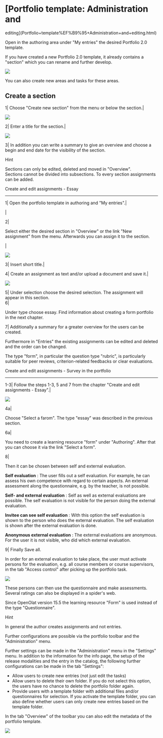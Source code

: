 #  [Portfolio template: Administration and
editing](Portfolio+template%EF%B9%95+Administration+and+editing.html)

Open in the authoring area under "My entries" the desired Portfolio 2.0
template.

If you have created a new Portfolio 2.0 template, it already contains a
"section" which you can rename and further develop.

![](../../download/attachments/590936/13_portfolio_task.png)

You can also create new areas and tasks for these areas.

Create a section  
---  
1| Choose "Create new section" from the menu or below the section.|

![](../../download/attachments/590936/13_portfolio_create_section.png)  
  
2| Enter a title for the section.|

![](../../download/attachments/590936/portfolio_new_section%EF%B9%96version=1&modificationDate=1521061394000&api=v2.jpg)  
  
  
  
3| In addition you can write a summary to give an overview and choose a begin
and end date for the visibility of the section.  
  
Hint

Sections can only be edited, deleted and moved in "Overview".  
Sections cannot be divided into subsections. To every section assignments can
be added.  

Create and edit assignments - Essay  
  
---  
1| Open the portfolio template in authoring and "My entries".|

  

|

  

  
  
  
2|

Select either the desired section in "Overview" or the link "New assignment"
from the menu. Afterwards you can assign it to the section.

|

![](../../download/attachments/590936/13_portfolio_new_assignment.png)  
  
3| Insert short title.|  
  
4| Create an assignment as text and/or upload a document and save it.|

![](../../download/attachments/590936/portfolio_new_assigment%EF%B9%96version=1&modificationDate=1521062586000&api=v2.jpg)

  

  
  
  
5| Under selection choose the desired selection. The assignment will appear in
this section.  
6|

Under type choose essay. Find information about creating a form portfolio in
the next chapter.  
  
7| Additionally a summary for a greater overview for the users can be created.  
  
Furthermore in "Entries" the existing assignments can be edited and deleted
and the order can be changed.

  

The type "form", in particular the question type "rubric", is particularly
suitable for peer reviews, criterion-related feedbacks or clear evaluations.

Create and edit assignments - Survey in the portfolio  
  
---  
1-3| Follow the steps 1-3, 5 and 7 from the chapter "Create and edit
assignments - Essay".|

  

![](../../download/attachments/590936/EP_survey_options_EN.png)  
  
  
4a|

Choose "Select a farom". The type "essay" was described in the previous
section.  
  
6a|

You need to create a learning resource "form" under "Authoring". After that
you can choose it via the link "Select a form".  
  
8|

Then it can be chosen between self and external evaluation.

 **Self evaluation** : The user fills out a self evaluation. For example, he
can assess his own competence with regard to certain aspects. An external
assessment along the questionnaire, e.g. by the teacher, is not possible.

 **Self- and external evaluation** : Self as well as external evaluations are
possible. The self evaluation is not visible for the person doing the external
evaluation.

 **Invitee can see self evaluation** : With this option the self evaluation is
shown to the person who does the external evaluation. The self evaluation is
shown after the external evaluation is done.

 **Anonymous external evaluation** : The external evaluations are anonymous.
For the user it is not visible, who did which external evaluation.  
  
9| Finally Save all.  
  
In order for an external evaluation to take place, the user must activate
persons for the evaluation, e.g. all course members or course supervisors, in
the tab "Access control" after picking up the portfolio task.

![](../../download/attachments/108600576/Acces_EP_EN.png)

These persons can then use the questionnaire and make assessments. Several
ratings can also be displayed in a spider's web.

Since OpenOlat version 15.5 the learning resource "Form" is used instead of
the type "Questionnaire".

Hint

In general the author creates assignments and not entries.

Further configurations are possible via the portfolio toolbar and the
"Administration" menu.

Further settings can be made in the "Administration" menu in the "Settings"
menu. In addition to the information for the info page, the setup of the
release modalities and the entry in the catalog, the following further
configurations can be made in the tab "Settings":

  * Allow users to create new entries (not just edit the tasks)
  * Allow users to delete their own folder. If you do not select this option, the users have no chance to delete the portfolio folder again.
  * Provide users with a template folder with additional files and/or questionnaires for selection. If you activate the template folder, you can also define whether users can only create new entries based on the template folder.

In the tab "Overview" of the toolbar you can also edit the metadata of the
portfolio template.

![](../../download/attachments/590936/13_portfolio_edit_metadata.png)

